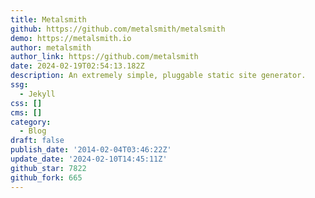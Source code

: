 ```yaml
---
title: Metalsmith
github: https://github.com/metalsmith/metalsmith
demo: https://metalsmith.io
author: metalsmith
author_link: https://github.com/metalsmith
date: 2024-02-19T02:54:13.182Z
description: An extremely simple, pluggable static site generator.
ssg:
  - Jekyll
css: []
cms: []
category:
  - Blog
draft: false
publish_date: '2014-02-04T03:46:22Z'
update_date: '2024-02-10T14:45:11Z'
github_star: 7822
github_fork: 665
---
```

